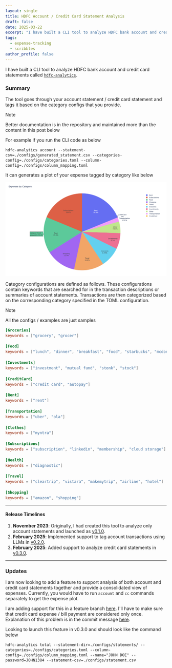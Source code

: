 ```yaml
---
layout: single
title: HDFC Account / Credit Card Statement Analysis
draft: false
date: 2025-03-22
excerpt: "I have built a CLI tool to analyze HDFC bank account and credit card statements"
tags:
  - expense-tracking
  - scribbles
author_profile: false
---
```


I have built a CLI tool to analyze HDFC bank account and credit card
statements called [`hdfc-analytics`][hdfc-analytics].

### Summary

The tool goes through your account statement / credit card statement and tags
it based on the category configs that you provide.

> [!NOTE]
> Better documentation is in the repository and maintained more than the
> content in this post below

For example if you run the CLI code as below
```
hdfc-analytics account --statement-csv=./configs/generated_statement.csv --categories-config=./configs/categories.toml --column-config=./configs/column_mapping.toml
```

It can generates a plot of your expense tagged by category like below

![expense-chart](https://raw.githubusercontent.com/vipul-sharma20/hdfc-analytics/refs/heads/feat-total-expense/screenshots/report.png)

Category configurations are defined as follows. These configurations contain
keywords that are searched for in the transaction descriptions or summaries of
account statements. Transactions are then categorized based on the
corresponding category specified in the TOML configuration.

>[!NOTE]
> All the configs / examples are just samples

```toml
[Groceries]
keywords = ["grocery", "grocer"]

[Food]
keywords = ["lunch", "dinner", "breakfast", "food", "starbucks", "mcdonalds"]

[Investments]
keywords = ["investment", "mutual fund", "stonk", "stock"]

[CreditCard]
keywords = ["credit card", "autopay"]

[Rent]
keywords = ["rent"]

[Transportation]
keywords = ["uber", "ola"]

[Clothes]
keywords = ["myntra"]

[Subscriptions]
keywords = ["subscription", "linkedin", "membership", "cloud storage"]

[Health]
keywords = ["diagnostic"]

[Travel]
keywords = ["cleartrip", "vistara", "makemytrip", "airline", "hotel"]

[Shopping]
keywords = ["amazon", "shopping"] 
```

---

#### Release Timelines

1. **November 2023**: Originally, I had created this tool to analyze only account statements and launched as [v0.1.0][v0.1.0].
2. **February 2025**: Implemented support to tag account transactions using LLMs in [v0.2.0][v0.2.0].
3. **February 2025**: Added support to analyze credit card statements in [v0.3.0][v0.3.0].

---

### Updates

I am now looking to add a feature to support analysis of both account and
credit card statements together and provide a consolidated view of expenses.
Currently, you would have to run `account` and `cc` commands separately to get
the expense plot.

I am adding support for this in a feature branch [here][feature-branch]. I'll
have to make sure that credit card expense / bill payment are considered only
once. Explanation of this problem is in the commit message [here][commit-message].

Looking to launch this feature in v0.3.0 and should look like the command below

```
hdfc-analytics total --statement-dir=./configs/statements/ --categories=./configs/categories.toml --column-config=./configs/column_mapping.toml --name="JOHN DOE" --password=JOHN1384 --statement-csv=./configs/statement.csv
```


[v0.1.0]: https://github.com/vipul-sharma20/hdfc-analytics/releases/tag/v0.1.0
[v0.2.0]: https://github.com/vipul-sharma20/hdfc-analytics/releases/tag/v0.2.0
[v0.3.0]: https://github.com/vipul-sharma20/hdfc-analytics/releases/tag/v0.3.0
[hdfc-analytics]: https://github.com/vipul-sharma20/hdfc-analytics
[feature-branch]: https://github.com/vipul-sharma20/hdfc-analytics/tree/feat-total-expense
[commit-message]: https://github.com/vipul-sharma20/hdfc-analytics/commit/c6b0d81d9cf9f88b0ff8d0e95c59e32b654cf8cc
